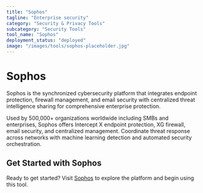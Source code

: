```yaml
---
title: "Sophos"
tagline: "Enterprise security"
category: "Security & Privacy Tools"
subcategory: "Security Tools"
tool_name: "Sophos"
deployment_status: "deployed"
image: "/images/tools/sophos-placeholder.jpg"
---
```


# Sophos

Sophos is the synchronized cybersecurity platform that integrates endpoint protection, firewall management, and email security with centralized threat intelligence sharing for comprehensive enterprise protection.

Used by 500,000+ organizations worldwide including SMBs and enterprises, Sophos offers Intercept X endpoint protection, XG firewall, email security, and centralized management. Coordinate threat response across networks with machine learning detection and automated security orchestration.
## Get Started with Sophos

Ready to get started? Visit [Sophos](https://sophos.com) to explore the platform and begin using this tool.
